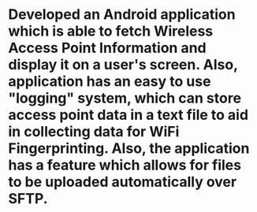 # Developed an Android application which is able to fetch Wireless Access Point Information and display it on a user's screen. Also, application has an easy to use "logging" system, which can store access point data in a text file to aid in collecting data for WiFi Fingerprinting. Also, the application has a feature which allows for files to be uploaded automatically over SFTP.
